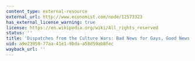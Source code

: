 ```yaml
---
content_type: external-resource
external_url: http://www.economist.com/node/12573323
has_external_license_warning: true
license: https://en.wikipedia.org/wiki/All_rights_reserved
status: ''
title: 'Dispatches from the Culture Wars: Bad News for Gays, Good News for Stoners'
uid: a9e23959-77aa-41e1-9bda-a58d59ab8fec
wayback_url: ''
---
```

